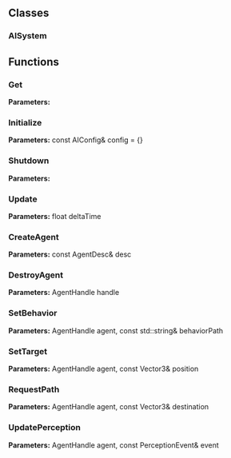 
## Classes

### AISystem




## Functions

### Get



**Parameters:** 

### Initialize



**Parameters:** const AIConfig& config = {}

### Shutdown



**Parameters:** 

### Update



**Parameters:** float deltaTime

### CreateAgent



**Parameters:** const AgentDesc& desc

### DestroyAgent



**Parameters:** AgentHandle handle

### SetBehavior



**Parameters:** AgentHandle agent, const std::string& behaviorPath

### SetTarget



**Parameters:** AgentHandle agent, const Vector3& position

### RequestPath



**Parameters:** AgentHandle agent, const Vector3& destination

### UpdatePerception



**Parameters:** AgentHandle agent, const PerceptionEvent& event
